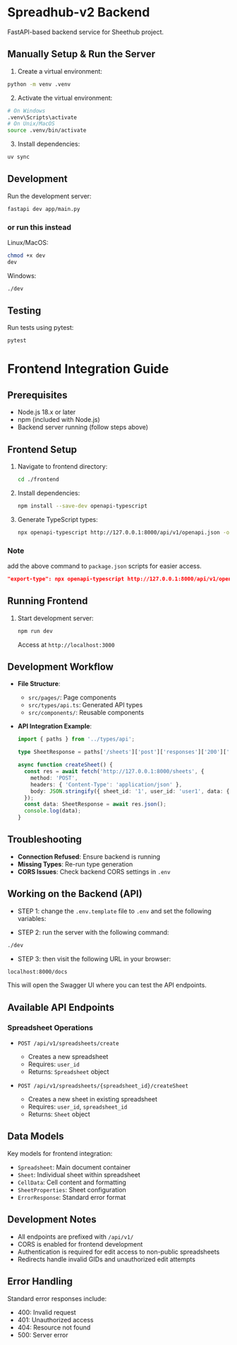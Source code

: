 # Spreadhub-v2 Backend

FastAPI-based backend service for Sheethub project.

## Manually Setup & Run the Server

1. Create a virtual environment:

```bash
python -m venv .venv
```

2. Activate the virtual environment:

```bash
# On Windows
.venv\Scripts\activate
# On Unix/MacOS
source .venv/bin/activate
```

3. Install dependencies:

```bash
uv sync
```

## Development

Run the development server:

```bash
fastapi dev app/main.py
```

### or run this instead

Linux/MacOS:

```bash
chmod +x dev
dev
```

Windows:

```bash
./dev
```

## Testing

Run tests using pytest:

```bash
pytest
```

# Frontend Integration Guide

## Prerequisites

- Node.js 18.x or later
- npm (included with Node.js)
- Backend server running (follow steps above)

## Frontend Setup

1. Navigate to frontend directory:

   ```bash
   cd ./frontend
   ```
2. Install dependencies:

   ```bash
   npm install --save-dev openapi-typescript
   ```
3. Generate TypeScript types:

   ```bash
   npx openapi-typescript http://127.0.0.1:8000/api/v1/openapi.json -o src/types/api.ts
   ```

### Note

add the above command to `package.json` scripts for easier access.

```json
"export-type": npx openapi-typescript http://127.0.0.1:8000/api/v1/openapi.json -o src/types/api.ts
```

## Running Frontend

1. Start development server:

   ```bash
   npm run dev
   ```

   Access at `http://localhost:3000`

## Development Workflow

- **File Structure**:

  - `src/pages/`: Page components
  - `src/types/api.ts`: Generated API types
  - `src/components/`: Reusable components
- **API Integration Example**:

  ```typescript
  import { paths } from '../types/api';

  type SheetResponse = paths['/sheets']['post']['responses']['200']['content']['application/json'];

  async function createSheet() {
    const res = await fetch('http://127.0.0.1:8000/sheets', {
      method: 'POST',
      headers: { 'Content-Type': 'application/json' },
      body: JSON.stringify({ sheet_id: '1', user_id: 'user1', data: {} }),
    });
    const data: SheetResponse = await res.json();
    console.log(data);
  }
  ```

## Troubleshooting

- **Connection Refused**: Ensure backend is running
- **Missing Types**: Re-run type generation	
- **CORS Issues**: Check backend CORS settings in `.env`

## Working on the Backend (API)

- STEP 1: change the `.env.template` file to `.env` and set the following variables:
  
- STEP 2: run the server with the following command:

```bash
./dev
```

- STEP 3: then visit the following URL in your browser:

```bash
localhost:8000/docs
```

This will open the Swagger UI where you can test the API endpoints.

## Available API Endpoints

### Spreadsheet Operations

- `POST /api/v1/spreadsheets/create`

  - Creates a new spreadsheet
  - Requires: `user_id`
  - Returns: `Spreadsheet` object
- `POST /api/v1/spreadsheets/{spreadsheet_id}/createSheet`

  - Creates a new sheet in existing spreadsheet
  - Requires: `user_id`, `spreadsheet_id`
  - Returns: `Sheet` object

## Data Models

Key models for frontend integration:

- `Spreadsheet`: Main document container
- `Sheet`: Individual sheet within spreadsheet
- `CellData`: Cell content and formatting
- `SheetProperties`: Sheet configuration
- `ErrorResponse`: Standard error format

## Development Notes

- All endpoints are prefixed with `/api/v1/`
- CORS is enabled for frontend development
- Authentication is required for edit access to non-public spreadsheets
- Redirects handle invalid GIDs and unauthorized edit attempts

## Error Handling

Standard error responses include:

- 400: Invalid request
- 401: Unauthorized access
- 404: Resource not found
- 500: Server error

